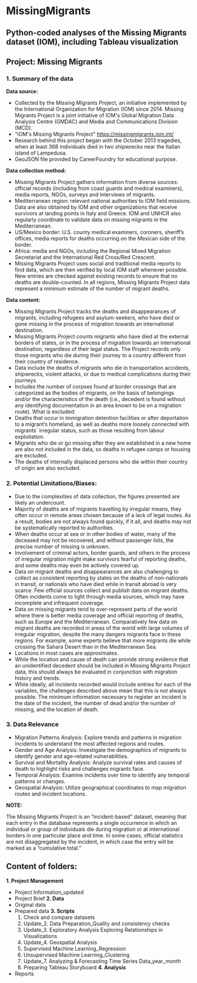 # MissingMigrants
## Python-coded analyses of the Missing Migrants dataset (IOM), including Tableau visualization

## Project: Missing Migrants

### 1. Summary of the data
**Data source:**

-	Collected by the Missing Migrants Project, an initiative implemented by the International Organization for Migration (IOM) since 2014. Missing Migrants Project is a joint initiative of IOM's Global Migration Data Analysis Centre (GMDAC) and Media and Communications Division (MCD).
-	"IOM's Missing Migrants Project" https://missingmigrants.iom.int/ 
-	Research behind this project began with the October 2013 tragedies, when at least 368 individuals died in two shipwrecks near the Italian island of Lampedusa.
-	GeoJSON file provided by CareerFoundry for educational purpose.

**Data collection method:**

-	Missing Migrants Project gathers information from diverse sources: official records (including from coast guards and medical examiners), media reports, NGOs, surveys and interviews of migrants. 	
-	Mediterranean region: relevant national authorities to IOM field missions. Data are also obtained by IOM and other organizations that receive survivors at landing points in Italy and Greece. IOM and UNHCR also regularly coordinate to validate data on missing migrants in the Mediterranean.
-	US/Mexico border: U.S. county medical examiners, coroners, sheriff’s offices, media reports for deaths occurring on the Mexican side of the border.
-	Africa: media and NGOs, including the Regional Mixed Migration Secretariat and the International Red Cross/Red Crescent.
-	Missing Migrants Project uses social and traditional media reports to find data, which are then verified by local IOM staff whenever possible. New entries are checked against existing records to ensure that no deaths are double-counted. In all regions, Missing Migrants Project data represent a minimum estimate of the number of migrant deaths.

**Data content:**

-	Missing Migrants Project tracks the deaths and disappearances of migrants, including refugees and asylum-seekers, who have died or gone missing in the process of migration towards an international destination.
-	Missing Migrants Project counts migrants who have died at the external borders of states, or in the process of migration towards an international destination, regardless of their legal status. The Project records only those migrants who die during their journey to a country different from their country of residence.
-	Data include the deaths of migrants who die in transportation accidents, shipwrecks, violent attacks, or due to medical complications during their journeys
-	Includes the number of corpses found at border crossings that are categorized as the bodies of migrants, on the basis of belongings and/or the characteristics of the death (i.e., decedent is found without any identifying documentation in an area known to be on a migration route).
What is excluded:
-	Deaths that occur in immigration detention facilities or after deportation to a migrant’s homeland, as well as deaths more loosely connected with migrants´ irregular status, such as those resulting from labour exploitation. 
-	Migrants who die or go missing after they are established in a new home are also not included in the data, so deaths in refugee camps or housing are excluded. 
-	The deaths of internally displaced persons who die within their country of origin are also excluded.

### 2. Potential Limitations/Biases:

-	Due to the complexities of data collection, the figures presented are likely an undercount.
-	Majority of deaths are of migrants travelling by irregular means, they often occur in remote areas chosen because of a lack of legal routes. As a result, bodies are not always found quickly, if it all, and deaths may not be systematically reported to authorities.
-	When deaths occur at sea or in other bodies of water, many of the deceased may not be recovered, and without passenger lists, the precise number of missing is unknown.
-	Involvement of criminal actors, border guards, and others in the process of irregular migration might make survivors fearful of reporting deaths, and some deaths may even be actively covered up.
-	Data on migrant deaths and disappearances are also challenging to collect as consistent reporting by states on the deaths of non-nationals in transit, or nationals who have died while in transit abroad is very scarce. Few official sources collect and publish data on migrant deaths.  Often incidents come to light through media sources, which may have incomplete and infrequent coverage.
-	Data on missing migrants tend to over-represent parts of the world where there is better media coverage and official reporting of deaths, such as Europe and the Mediterranean. Comparatively few data on migrant deaths are recorded in areas of the world with large volumes of irregular migration, despite the many dangers migrants face in these regions. For example, some experts believe that more migrants die while crossing the Sahara Desert than in the Mediterranean Sea.
-	Locations in most cases are approximates.
-	While the location and cause of death can provide strong evidence that an unidentified decedent should be included in Missing Migrants Project data, this should always be evaluated in conjunction with migration history and trends.
-	While ideally, all incidents recorded would include entries for each of the variables, the challenges described above mean that this is not always possible. The minimum information necessary to register an incident is the date of the incident, the number of dead and/or the number of missing, and the location of death.


### 3. Data Relevance

-	Migration Patterns Analysis: Explore trends and patterns in migration incidents to understand the most affected regions and routes.
-	Gender and Age Analysis: Investigate the demographics of migrants to identify gender and age-related vulnerabilities.
-	Survival and Mortality Analysis: Analyze survival rates and causes of death to highlight risks and challenges migrants face.
-	Temporal Analysis: Examine incidents over time to identify any temporal patterns or changes.
-	Geospatial Analysis: Utilize geographical coordinates to map migration routes and incident locations.   


**NOTE:**

The Missing Migrants Project is an “incident-based” dataset, meaning that each entry in the database represents a single occurrence in which an individual or group of individuals die during migration or at international borders in one particular place and time. In some cases, official statistics are not disaggregated by the incident, in which case the entry will be marked as a “cumulative total.”

## Content of folders:
**1. Project Management**
- Project Information_updated
- Project Brief
**2. Data**
- Original data
- Prepared data
**3. Scripts**
  1. Check and compare datasets
  2. Update_2. Data Preparation_Quality and consistency checks
  3. Update_3. Exploratory Analysis Exploring Relationships in Visualizations
  4. Update_4. Geospatial Analysis
  5. Supervised Machine Learning_Regression
  6. Unsupervised Machine Learning_Clustering
  7. Update_7. Analyzing & Forecasting Time Series Data_year_month
  8. Preparing Tableau Storyboard
**4. Analysis**
- Reports

